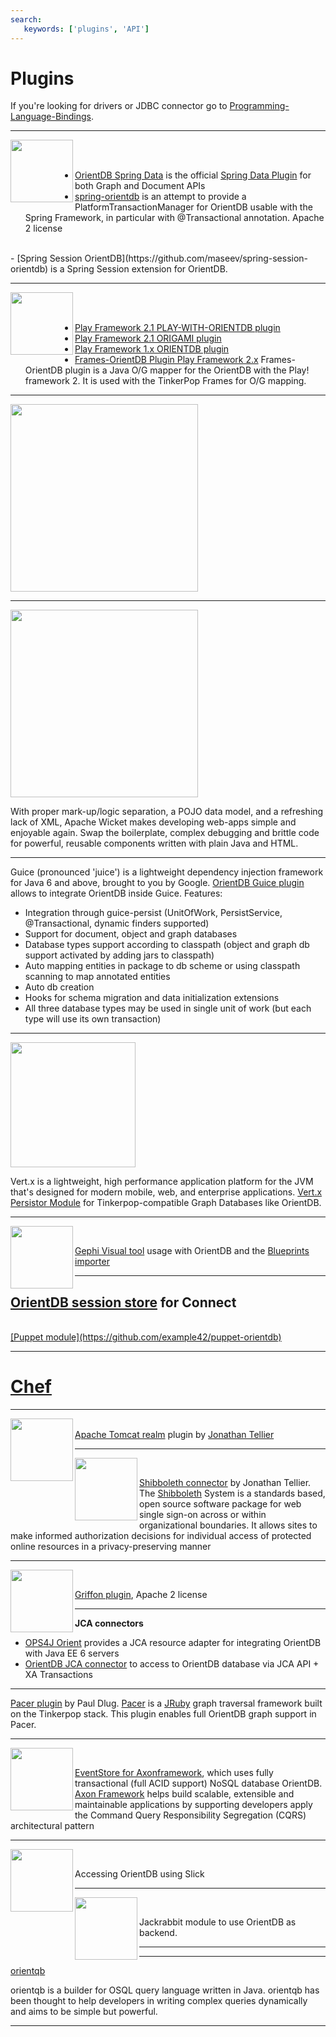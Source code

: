 ```yaml
---
search:
   keywords: ['plugins', 'API']
---
```


# Plugins

If you're looking for drivers or JDBC connector go to  [Programming-Language-Bindings](../apis-and-drivers/README.md).

------

<a href="http://www.springsource.org"><img width="100" align="left" src="http://www.springsource.org/files/imagefield_default_images/placeholder_video_spring_projects.png" /></a>
<br>
&nbsp;
<br>

- [OrientDB Spring Data](https://github.com/orientechnologies/spring-data-orientdb) is the official <a href="http://projects.spring.io/spring-data/">Spring Data Plugin</a> for both Graph and Document APIs
- [spring-orientdb](https://github.com/megadix/orientdb-spring) is an attempt to provide a PlatformTransactionManager for OrientDB usable with the Spring Framework, in particular with @Transactional annotation. Apache 2 license
<br> 
- [Spring Session OrientDB](https://github.com/maseev/spring-session-orientdb) is a Spring Session extension for OrientDB.

------

<a href="http://www.playframework.org"><img width="100" align="left" src="https://www.playframework.com/assets/images/logos/play_full_color.png" /></a>
<br>
&nbsp;
<br>

- [Play Framework 2.1 PLAY-WITH-ORIENTDB plugin](https://github.com/ratcashdev/play-with-orientdb)
- [Play Framework 2.1 ORIGAMI plugin](https://github.com/sgougi/play21-origami-plugin)
- [Play Framework 1.x ORIENTDB plugin](http://www.playframework.org/modules/orientdb)
- [Frames-OrientDB Plugin Play Framework 2.x](https://github.com/sgougi/play21-frames-orientdb-plugin) Frames-OrientDB plugin is a Java O/G mapper for the OrientDB with the Play! framework 2. It is used with the TinkerPop Frames for O/G mapping.

------

<a href="https://github.com/faizod/orientdb-liquibase-plugin"><img src="https://raw.githubusercontent.com/liquibase/liquibase.github.com/master/custom_images/liquibase_logo.gif" width="300"></a>

------

<a href="https://github.com/PhantomYdn/wicket-orientdb"><img src="http://wicket.apache.org/img/logo-apachewicket-white.svg" width="300"></a><br>
 
With proper mark-up/logic separation, a POJO data model, and a refreshing lack of XML, Apache Wicket makes developing web-apps simple and enjoyable again. Swap the boilerplate, complex debugging and brittle code for powerful, reusable components written with plain Java and HTML.

------

<!-- 
<a href="https://github.com/google/guice"><img src="http://www.jaritimonen.com/wp-content/uploads/2012/06/Guice.jpg"/></a>
<br>
&nbsp;
<br>  
-->

Guice (pronounced 'juice') is a lightweight dependency injection framework for Java 6 and above, brought to you by Google.
[OrientDB Guice plugin](https://github.com/xvik/guice-persist-orient) allows to integrate OrientDB inside Guice. Features:
- Integration through guice-persist (UnitOfWork, PersistService, @Transactional, dynamic finders supported)
- Support for document, object and graph databases
- Database types support according to classpath (object and graph db support activated by adding jars to classpath)
- Auto mapping entities in package to db scheme or using classpath scanning to map annotated entities
- Auto db creation
- Hooks for schema migration and data initialization extensions
- All three database types may be used in single unit of work (but each type will use its own transaction)

------

<a href="http://vertx.io/"><img src="http://vertx.io/assets/logo-sm.png" width="200"></a>
<br>

Vert.x is a lightweight, high performance application platform for the JVM that's designed for modern mobile, web, and enterprise applications.
[Vert.x Persistor Module](https://github.com/aschrijver/mod-tinkerpop-persistor) for Tinkerpop-compatible Graph Databases like OrientDB.

------

<a href="https://gephi.org"><img width="100" align="left" src="http://gephi.github.io/images/logo.png" /></a><br>
 
[Gephi Visual tool](Gephi.md) usage with OrientDB and the [Blueprints importer](https://github.com/datablend/gephi-blueprints-plugin/wiki)

------
[OrientDB session store](https://github.com/ffissore/connect-orientdb) for Connect
------

<a href="http://forge.puppetlabs.com"/>
<br>
[Puppet module](https://github.com/example42/puppet-orientdb)

------

# [Chef](https://supermarket.chef.io/cookbooks/orientdb)

------

<a href="http://tomcat.apache.org"><img width="100" align="left" src="http://tomcat.apache.org/images/tomcat.gif" /></a>
<br>
[Apache Tomcat realm](http://wiki.apache.org/tomcat/OrientDBRealm) plugin by [Jonathan Tellier](mailto:jonathan.tellier@gmail.com)

------

<a href="http://shibboleth.net"><img width="100" align="left" src="http://shibboleth.net/images/shibboleth_logo.png" /></a><br>

[Shibboleth connector](https://wiki.shibboleth.net/confluence/display/SHIB2/OrientDB+Connector) by Jonathan Tellier. The [Shibboleth](http://shibboleth.net) System is a standards based, open source software package for web single sign-on across or within organizational boundaries. It allows sites to make informed authorization decisions for individual access of protected online resources in a privacy-preserving manner

------

<a href="http://media.xircles.codehaus.org"><img width="100" align="left" src="http://griffon-framework.org/img/griffon-icon-32x32.png" /></a><br>

[Griffon plugin](https://github.com/griffon/griffon-orientdb-plugin), Apache 2 license

------

**JCA connectors**
- [OPS4J Orient](http://team.ops4j.org/wiki/display/ORIENT/JCA+Resource+Adapter) provides a JCA resource adapter for integrating OrientDB with Java EE 6 servers
- [OrientDB JCA connector](https://github.com/kirpi4ik/orientdb-jca) to access to OrientDB database via JCA API + XA Transactions

------

[Pacer plugin](https://github.com/pdlug/pacer-orient) by Paul Dlug. [Pacer](https://github.com/pangloss/pacer) is a [JRuby](http://jruby.org/)  graph traversal framework built on the Tinkerpop stack. This plugin enables full OrientDB graph support in Pacer.

------

<a href="http://www.axonframework.org"><img width="100" align="left" src="http://www.axonframework.org/wp-content/uploads/AxonFramework_logoTxt.png" /></a><br>

[EventStore for Axonframework](http://www.axonframework.org/), which uses fully transactional (full ACID support) NoSQL database OrientDB. [Axon Framework](http://www.axonframework.org/) helps build scalable, extensible and maintainable applications by supporting developers apply the Command Query Responsibility Segregation (CQRS) architectural pattern

------

<a href="https://github.com/mproch/slick-orientdb#readme"><img width="100" align="left" src="http://slick.typesafe.com/resources/images/slick-logo.png"></a><br>

Accessing OrientDB using Slick

------

<a href="https://github.com/eiswind/jackrabbit-orient"><img width="100" align="left" src="http://jackrabbit.apache.org/jcr/images/logos/jlogo.gif" /></a><br>

Jackrabbit module to use OrientDB as backend.

------

<!--
<a href="https://github.com/sakuraiyuta/fuel-orientdb"><img width="100" align="left" src="http://fuelphp.com/addons/shared_addons/themes/fuel/img/logo.png" /></a><br>

&nbsp;&nbsp;Plugin for <a href="http://fuelphp.com">FuelPHP framework</a>.
-->


------

<a href="https://github.com/raymanrt/orientqb">orientqb</a><br>

orientqb is a builder for OSQL query language written in Java. orientqb has been thought to help developers in writing complex queries dynamically and aims to be simple but powerful.

------
